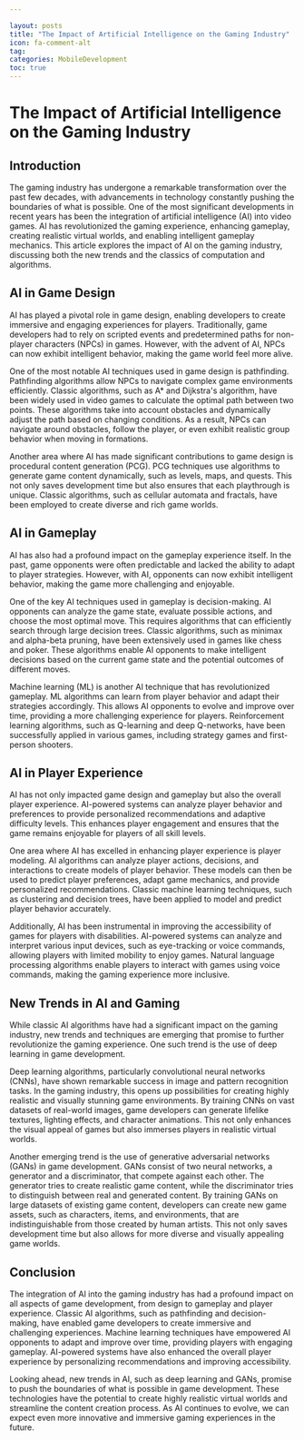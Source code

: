```yaml
---

layout: posts
title: "The Impact of Artificial Intelligence on the Gaming Industry"
icon: fa-comment-alt
tag:      
categories: MobileDevelopment
toc: true
---
```




# The Impact of Artificial Intelligence on the Gaming Industry

## Introduction

The gaming industry has undergone a remarkable transformation over the past few decades, with advancements in technology constantly pushing the boundaries of what is possible. One of the most significant developments in recent years has been the integration of artificial intelligence (AI) into video games. AI has revolutionized the gaming experience, enhancing gameplay, creating realistic virtual worlds, and enabling intelligent gameplay mechanics. This article explores the impact of AI on the gaming industry, discussing both the new trends and the classics of computation and algorithms.

## AI in Game Design

AI has played a pivotal role in game design, enabling developers to create immersive and engaging experiences for players. Traditionally, game developers had to rely on scripted events and predetermined paths for non-player characters (NPCs) in games. However, with the advent of AI, NPCs can now exhibit intelligent behavior, making the game world feel more alive.

One of the most notable AI techniques used in game design is pathfinding. Pathfinding algorithms allow NPCs to navigate complex game environments efficiently. Classic algorithms, such as A* and Dijkstra's algorithm, have been widely used in video games to calculate the optimal path between two points. These algorithms take into account obstacles and dynamically adjust the path based on changing conditions. As a result, NPCs can navigate around obstacles, follow the player, or even exhibit realistic group behavior when moving in formations.

Another area where AI has made significant contributions to game design is procedural content generation (PCG). PCG techniques use algorithms to generate game content dynamically, such as levels, maps, and quests. This not only saves development time but also ensures that each playthrough is unique. Classic algorithms, such as cellular automata and fractals, have been employed to create diverse and rich game worlds.

## AI in Gameplay

AI has also had a profound impact on the gameplay experience itself. In the past, game opponents were often predictable and lacked the ability to adapt to player strategies. However, with AI, opponents can now exhibit intelligent behavior, making the game more challenging and enjoyable.

One of the key AI techniques used in gameplay is decision-making. AI opponents can analyze the game state, evaluate possible actions, and choose the most optimal move. This requires algorithms that can efficiently search through large decision trees. Classic algorithms, such as minimax and alpha-beta pruning, have been extensively used in games like chess and poker. These algorithms enable AI opponents to make intelligent decisions based on the current game state and the potential outcomes of different moves.

Machine learning (ML) is another AI technique that has revolutionized gameplay. ML algorithms can learn from player behavior and adapt their strategies accordingly. This allows AI opponents to evolve and improve over time, providing a more challenging experience for players. Reinforcement learning algorithms, such as Q-learning and deep Q-networks, have been successfully applied in various games, including strategy games and first-person shooters.

## AI in Player Experience

AI has not only impacted game design and gameplay but also the overall player experience. AI-powered systems can analyze player behavior and preferences to provide personalized recommendations and adaptive difficulty levels. This enhances player engagement and ensures that the game remains enjoyable for players of all skill levels.

One area where AI has excelled in enhancing player experience is player modeling. AI algorithms can analyze player actions, decisions, and interactions to create models of player behavior. These models can then be used to predict player preferences, adapt game mechanics, and provide personalized recommendations. Classic machine learning techniques, such as clustering and decision trees, have been applied to model and predict player behavior accurately.

Additionally, AI has been instrumental in improving the accessibility of games for players with disabilities. AI-powered systems can analyze and interpret various input devices, such as eye-tracking or voice commands, allowing players with limited mobility to enjoy games. Natural language processing algorithms enable players to interact with games using voice commands, making the gaming experience more inclusive.

## New Trends in AI and Gaming

While classic AI algorithms have had a significant impact on the gaming industry, new trends and techniques are emerging that promise to further revolutionize the gaming experience. One such trend is the use of deep learning in game development.

Deep learning algorithms, particularly convolutional neural networks (CNNs), have shown remarkable success in image and pattern recognition tasks. In the gaming industry, this opens up possibilities for creating highly realistic and visually stunning game environments. By training CNNs on vast datasets of real-world images, game developers can generate lifelike textures, lighting effects, and character animations. This not only enhances the visual appeal of games but also immerses players in realistic virtual worlds.

Another emerging trend is the use of generative adversarial networks (GANs) in game development. GANs consist of two neural networks, a generator and a discriminator, that compete against each other. The generator tries to create realistic game content, while the discriminator tries to distinguish between real and generated content. By training GANs on large datasets of existing game content, developers can create new game assets, such as characters, items, and environments, that are indistinguishable from those created by human artists. This not only saves development time but also allows for more diverse and visually appealing game worlds.

## Conclusion

The integration of AI into the gaming industry has had a profound impact on all aspects of game development, from design to gameplay and player experience. Classic AI algorithms, such as pathfinding and decision-making, have enabled game developers to create immersive and challenging experiences. Machine learning techniques have empowered AI opponents to adapt and improve over time, providing players with engaging gameplay. AI-powered systems have also enhanced the overall player experience by personalizing recommendations and improving accessibility.

Looking ahead, new trends in AI, such as deep learning and GANs, promise to push the boundaries of what is possible in game development. These technologies have the potential to create highly realistic virtual worlds and streamline the content creation process. As AI continues to evolve, we can expect even more innovative and immersive gaming experiences in the future.